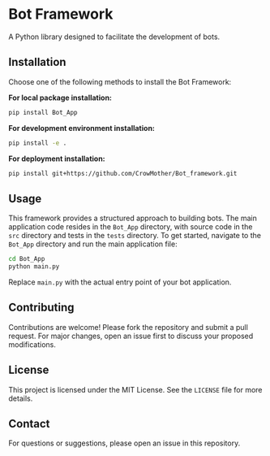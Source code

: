 
# Bot Framework

A Python library designed to facilitate the development of bots.

## Installation

Choose one of the following methods to install the Bot Framework:

**For local package installation:**

```bash
pip install Bot_App
```

**For development environment installation:**

```bash
pip install -e .
```

**For deployment installation:**

```bash
pip install git+https://github.com/CrowMother/Bot_framework.git
```

## Usage

This framework provides a structured approach to building bots. The main application code resides in the `Bot_App` directory, with source code in the `src` directory and tests in the `tests` directory. To get started, navigate to the `Bot_App` directory and run the main application file:

```bash
cd Bot_App
python main.py
```

Replace `main.py` with the actual entry point of your bot application.

## Contributing

Contributions are welcome! Please fork the repository and submit a pull request. For major changes, open an issue first to discuss your proposed modifications.

## License

This project is licensed under the MIT License. See the `LICENSE` file for more details.

## Contact

For questions or suggestions, please open an issue in this repository.
``` 
